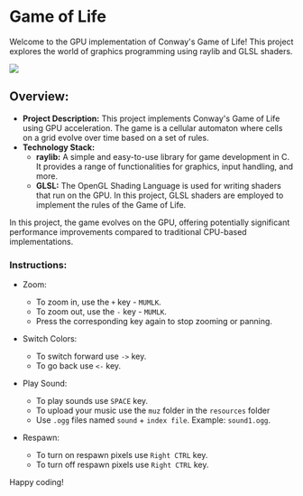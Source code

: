# Game of Life

Welcome to the GPU implementation of Conway's Game of Life! This project explores the world of graphics programming using raylib and GLSL shaders.

<img src="https://i.ibb.co/FY85N47/2024-02-09-180223.png" />

## Overview:

- **Project Description:** This project implements Conway's Game of Life using GPU acceleration. The game is a cellular automaton where cells on a grid evolve over time based on a set of rules.
- **Technology Stack:**
  - **raylib:** A simple and easy-to-use library for game development in C. It provides a range of functionalities for graphics, input handling, and more.
  - **GLSL:** The OpenGL Shading Language is used for writing shaders that run on the GPU. In this project, GLSL shaders are employed to implement the rules of the Game of Life.
  
In this project, the game evolves on the GPU, offering potentially significant performance improvements compared to traditional CPU-based implementations.

### Instructions:
- Zoom:
  - To zoom in, use the `+` key - `MUMLK`.
  - To zoom out, use the `-` key - `MUMLK`.
  - Press the corresponding key again to stop zooming or panning.

- Switch Colors:
  - To switch forward use `->` key.
  - To go back use `<-` key.

- Play Sound:
  - To play sounds use `SPACE` key.
  - To upload your music use the `muz` folder in the `resources` folder
  - Use `.ogg` files named `sound` + `index file`. Example: `sound1.ogg`.

- Respawn:
  - To turn on respawn pixels use `Right CTRL` key.
  - To turn off respawn pixels use `Right CTRL` key.

Happy coding!